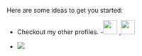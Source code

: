   
Here are some ideas to get you started:

- Checkout my other profiles. 
-[<img height="32" width="32" src="https://unpkg.com/simple-icons@v4/icons/linkedin.svg" />](https://www.linkedin.com/in/avinash-vishwakarma-883026165/) ,[<img height="32" width="32" src="https://unpkg.com/simple-icons@v4/icons/codechef.svg" />](https://www.codechef.com/users/avi_nash05) 

- ![](https://github-readme-stats.vercel.app/api?username=vtf05&&show_icons=true&title_color=ffffff&icon_color=bb2acf&text_color=daf7dc&bg_color=151515)
     
